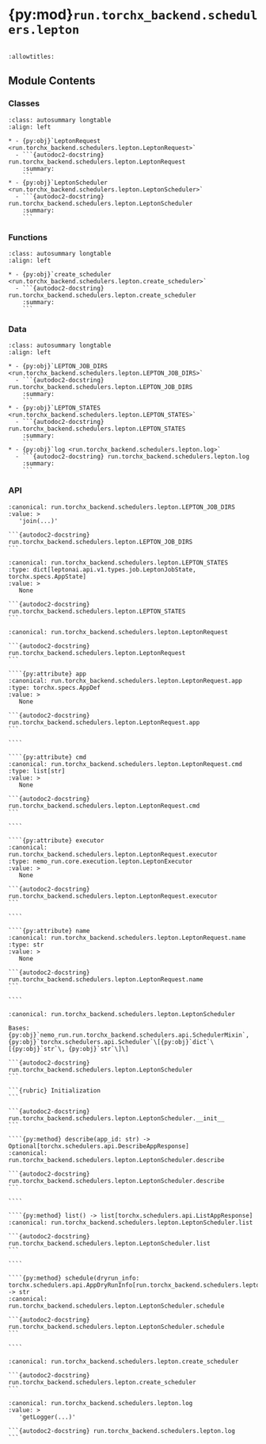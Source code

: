 # {py:mod}`run.torchx_backend.schedulers.lepton`

```{py:module} run.torchx_backend.schedulers.lepton
```

```{autodoc2-docstring} run.torchx_backend.schedulers.lepton
:allowtitles:
```

## Module Contents

### Classes

````{list-table}
:class: autosummary longtable
:align: left

* - {py:obj}`LeptonRequest <run.torchx_backend.schedulers.lepton.LeptonRequest>`
  - ```{autodoc2-docstring} run.torchx_backend.schedulers.lepton.LeptonRequest
    :summary:
    ```
* - {py:obj}`LeptonScheduler <run.torchx_backend.schedulers.lepton.LeptonScheduler>`
  - ```{autodoc2-docstring} run.torchx_backend.schedulers.lepton.LeptonScheduler
    :summary:
    ```
````

### Functions

````{list-table}
:class: autosummary longtable
:align: left

* - {py:obj}`create_scheduler <run.torchx_backend.schedulers.lepton.create_scheduler>`
  - ```{autodoc2-docstring} run.torchx_backend.schedulers.lepton.create_scheduler
    :summary:
    ```
````

### Data

````{list-table}
:class: autosummary longtable
:align: left

* - {py:obj}`LEPTON_JOB_DIRS <run.torchx_backend.schedulers.lepton.LEPTON_JOB_DIRS>`
  - ```{autodoc2-docstring} run.torchx_backend.schedulers.lepton.LEPTON_JOB_DIRS
    :summary:
    ```
* - {py:obj}`LEPTON_STATES <run.torchx_backend.schedulers.lepton.LEPTON_STATES>`
  - ```{autodoc2-docstring} run.torchx_backend.schedulers.lepton.LEPTON_STATES
    :summary:
    ```
* - {py:obj}`log <run.torchx_backend.schedulers.lepton.log>`
  - ```{autodoc2-docstring} run.torchx_backend.schedulers.lepton.log
    :summary:
    ```
````

### API

````{py:data} LEPTON_JOB_DIRS
:canonical: run.torchx_backend.schedulers.lepton.LEPTON_JOB_DIRS
:value: >
   'join(...)'

```{autodoc2-docstring} run.torchx_backend.schedulers.lepton.LEPTON_JOB_DIRS
```

````

````{py:data} LEPTON_STATES
:canonical: run.torchx_backend.schedulers.lepton.LEPTON_STATES
:type: dict[leptonai.api.v1.types.job.LeptonJobState, torchx.specs.AppState]
:value: >
   None

```{autodoc2-docstring} run.torchx_backend.schedulers.lepton.LEPTON_STATES
```

````

`````{py:class} LeptonRequest
:canonical: run.torchx_backend.schedulers.lepton.LeptonRequest

```{autodoc2-docstring} run.torchx_backend.schedulers.lepton.LeptonRequest
```

````{py:attribute} app
:canonical: run.torchx_backend.schedulers.lepton.LeptonRequest.app
:type: torchx.specs.AppDef
:value: >
   None

```{autodoc2-docstring} run.torchx_backend.schedulers.lepton.LeptonRequest.app
```

````

````{py:attribute} cmd
:canonical: run.torchx_backend.schedulers.lepton.LeptonRequest.cmd
:type: list[str]
:value: >
   None

```{autodoc2-docstring} run.torchx_backend.schedulers.lepton.LeptonRequest.cmd
```

````

````{py:attribute} executor
:canonical: run.torchx_backend.schedulers.lepton.LeptonRequest.executor
:type: nemo_run.core.execution.lepton.LeptonExecutor
:value: >
   None

```{autodoc2-docstring} run.torchx_backend.schedulers.lepton.LeptonRequest.executor
```

````

````{py:attribute} name
:canonical: run.torchx_backend.schedulers.lepton.LeptonRequest.name
:type: str
:value: >
   None

```{autodoc2-docstring} run.torchx_backend.schedulers.lepton.LeptonRequest.name
```

````

`````

`````{py:class} LeptonScheduler(session_name: str)
:canonical: run.torchx_backend.schedulers.lepton.LeptonScheduler

Bases: {py:obj}`nemo_run.run.torchx_backend.schedulers.api.SchedulerMixin`, {py:obj}`torchx.schedulers.api.Scheduler`\[{py:obj}`dict`\[{py:obj}`str`\, {py:obj}`str`\]\]

```{autodoc2-docstring} run.torchx_backend.schedulers.lepton.LeptonScheduler
```

```{rubric} Initialization
```

```{autodoc2-docstring} run.torchx_backend.schedulers.lepton.LeptonScheduler.__init__
```

````{py:method} describe(app_id: str) -> Optional[torchx.schedulers.api.DescribeAppResponse]
:canonical: run.torchx_backend.schedulers.lepton.LeptonScheduler.describe

```{autodoc2-docstring} run.torchx_backend.schedulers.lepton.LeptonScheduler.describe
```

````

````{py:method} list() -> list[torchx.schedulers.api.ListAppResponse]
:canonical: run.torchx_backend.schedulers.lepton.LeptonScheduler.list

```{autodoc2-docstring} run.torchx_backend.schedulers.lepton.LeptonScheduler.list
```

````

````{py:method} schedule(dryrun_info: torchx.schedulers.api.AppDryRunInfo[run.torchx_backend.schedulers.lepton.LeptonRequest]) -> str
:canonical: run.torchx_backend.schedulers.lepton.LeptonScheduler.schedule

```{autodoc2-docstring} run.torchx_backend.schedulers.lepton.LeptonScheduler.schedule
```

````

`````

````{py:function} create_scheduler(session_name: str, **kwargs: Any) -> run.torchx_backend.schedulers.lepton.LeptonScheduler
:canonical: run.torchx_backend.schedulers.lepton.create_scheduler

```{autodoc2-docstring} run.torchx_backend.schedulers.lepton.create_scheduler
```
````

````{py:data} log
:canonical: run.torchx_backend.schedulers.lepton.log
:value: >
   'getLogger(...)'

```{autodoc2-docstring} run.torchx_backend.schedulers.lepton.log
```

````
